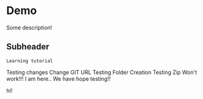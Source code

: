 # Demo

Some description!

## Subheader

    Learning tutorial

Testing changes
Change
GIT URL
Testing Folder Creation
Testing Zip
Won't work!!!
I am here..
We have hope
testing!!

hi!